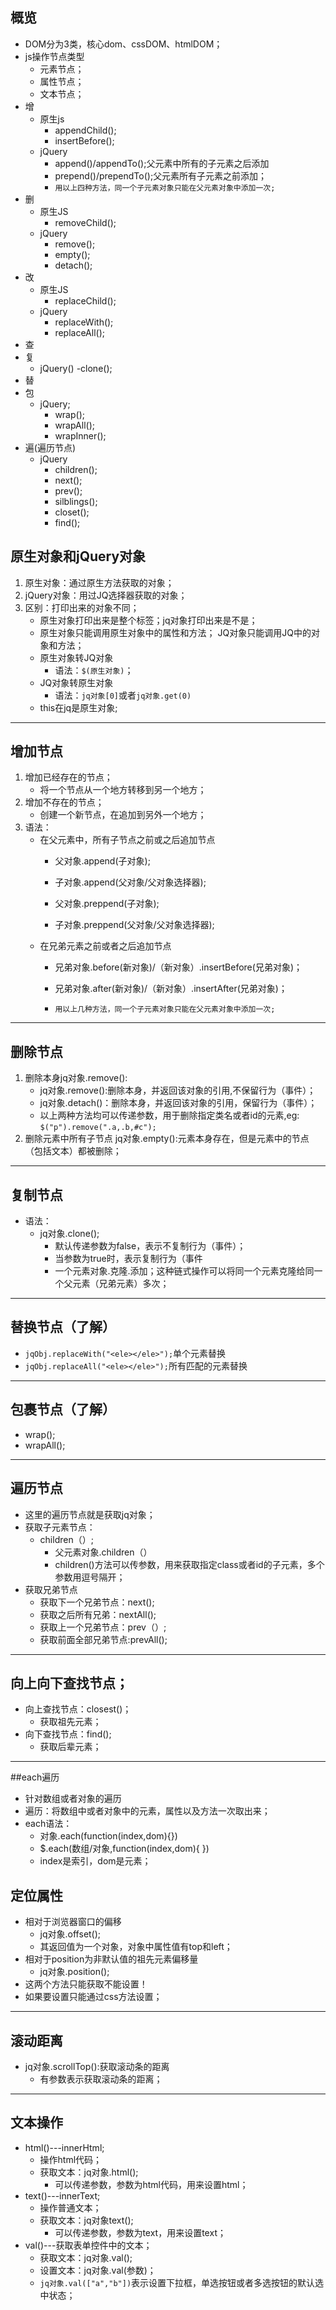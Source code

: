 ## 概览
- DOM分为3类，核心dom、cssDOM、htmlDOM；
- js操作节点类型
    - 元素节点；
    - 属性节点；
    - 文本节点；
- 增
    - 原生js
        - appendChild();
        - insertBefore();
    - jQuery
        - append()/appendTo();父元素中所有的子元素之后添加
        - prepend()/prependTo();父元素所有子元素之前添加； 
        - `用以上四种方法，同一个子元素对象只能在父元素对象中添加一次;`
- 删
    - 原生JS
        - removeChild();
    - jQuery
        - remove();
        - empty();
        - detach();
- 改
    - 原生JS
        - replaceChild();
    - jQuery
        - replaceWith();
        - replaceAll();
- 查
- 复
    - jQuery()
        -clone();
- 替
- 包
    - jQuery;
        - wrap();
        - wrapAll();
        - wrapInner();
- 遍(遍历节点)
    - jQuery
        - children();
        - next();
        - prev();
        - silblings();
        - closet();
        - find();
## 原生对象和jQuery对象
1. 原生对象：通过原生方法获取的对象；
2. jQuery对象：用过JQ选择器获取的对象；
3. 区别：打印出来的对象不同；
    - 原生对象打印出来是整个标签；jq对象打印出来是不是；
    - 原生对象只能调用原生对象中的属性和方法； JQ对象只能调用JQ中的对象和方法；
    - 原生对象转JQ对象
        - 语法：`$(原生对象)`；
    - JQ对象转原生对象
        - 语法：`jq对象[0]`或者`jq对象.get(0)`
    - this在jq是原生对象;
---
## 增加节点
1. 增加已经存在的节点；
    - 将一个节点从一个地方转移到另一个地方；
2. 增加不存在的节点；
    - 创建一个新节点，在追加到另外一个地方；
3. 语法：
    - 在父元素中，所有子节点之前或之后追加节点
        - 父对象.append(子对象);
        - 子对象.append(父对象/父对象选择器);

        - 父对象.preppend(子对象);
        - 子对象.preppend(父对象/父对象选择器);
     - 在兄弟元素之前或者之后追加节点
        - 兄弟对象.before(新对象)/（新对象）.insertBefore(兄弟对象)；

        - 兄弟对象.after(新对象)/（新对象）.insertAfter(兄弟对象)；

        - `用以上几种方法，同一个子元素对象只能在父元素对象中添加一次;`
---
## 删除节点
1. 删除本身jq对象.remove():
    - jq对象.remove():删除本身，并返回该对象的引用,不保留行为（事件）； 
    - jq对象.detach()：删除本身，并返回该对象的引用，保留行为（事件）；
    - 以上两种方法均可以传递参数，用于删除指定类名或者id的元素,eg: `$("p").remove(".a,.b,#c");`
2. 删除元素中所有子节点
    jq对象.empty():元素本身存在，但是元素中的节点（包括文本）都被删除；
---
## 复制节点
- 语法：
    - jq对象.clone();
        - 默认传递参数为false，表示不复制行为（事件）；
        - 当参数为true时，表示复制行为（事件
        - 一个元素对象.克隆.添加；这种链式操作可以将同一个元素克隆给同一个父元素（兄弟元素）多次；
---
## 替换节点（了解）
- `jqObj.replaceWith("<ele></ele>");`单个元素替换
- `jqObj.replaceAll("<ele></ele>");`所有匹配的元素替换
---
## 包裹节点（了解）
- wrap();
- wrapAll();
---
## 遍历节点
- 这里的遍历节点就是获取jq对象； 
- 获取子元素节点：
    - children（）;
        - 父元素对象.children（）
        - children()方法可以传参数，用来获取指定class或者id的子元素，多个参数用逗号隔开；
- 获取兄弟节点
    - 获取下一个兄弟节点：next();
    - 获取之后所有兄弟：nextAll();
    - 获取上一个兄弟节点：prev（）;
    - 获取前面全部兄弟节点:prevAll();
---
## 向上向下查找节点；
- 向上查找节点：closest()；
    - 获取祖先元素；
- 向下查找节点：find();
    - 获取后辈元素； 
---
##each遍历
- 针对数组或者对象的遍历
- 遍历：将数组中或者对象中的元素，属性以及方法一次取出来；
- each语法：
    - 对象.each(function(index,dom){})
    - $.each(数组/对象,function(index,dom){
     })
    - index是索引，dom是元素；
## 定位属性
- 相对于浏览器窗口的偏移
    - jq对象.offset();
    - 其返回值为一个对象，对象中属性值有top和left；
- 相对于position为非默认值的祖先元素偏移量
    - jq对象.position();
- 这两个方法只能获取不能设置！
- 如果要设置只能通过css方法设置；
---
## 滚动距离
- jq对象.scrollTop():获取滚动条的距离
    - 有参数表示获取滚动条的距离；
---
## 文本操作
- html()---innerHtml;
    - 操作html代码；
    - 获取文本：jq对象.html();
        - 可以传递参数，参数为html代码，用来设置html；
- text()---innerText;
    - 操作普通文本；
    - 获取文本：jq对象text();
        - 可以传递参数，参数为text，用来设置text；
- val()---获取表单控件中的文本；
    - 获取文本：jq对象.val();
    - 设置文本：jq对象.val(参数)；
    - `jq对象.val(["a","b"])`表示设置下拉框，单选按钮或者多选按钮的默认选中状态；
